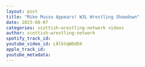 ```yaml
---
layout: post
title: "Mike Musso Appears! W3L Wrestling Showdown"
date: 2023-08-07
categories: scottish-wrestling-network videos
author: scottish-wrestling-network
spotify_track_id: 
youtube_video_id: L8lkVqWDdO4
apple_track_id: 
youtube_metadata: 
---
```

